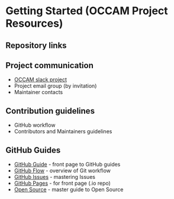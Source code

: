 # Getting Started (OCCAM Project Resources)

## Repository links


## Project communication
* [OCCAM slack project](http://occam-dev.slack.com)
* Project email group (by invitation)
* Maintainer contacts


## Contribution guidelines
* GitHub workflow
* Contributors and Maintainers guidelines


## GitHub Guides
* [GitHub Guide](https://guides.github.com/) - front page to GitHub guides
* [GitHub Flow](https://guides.github.com/introduction/flow/) - overview of Git workflow
* [GitHub Issues](https://guides.github.com/features/issues/) - mastering Issues
* [GitHub Pages](https://guides.github.com/features/issues/) - for front page (.io repo)
* [Open Source](https://opensource.guide/) - master guide to Open Source

